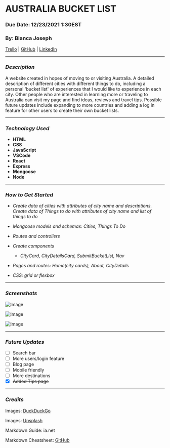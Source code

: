 # **AUSTRALIA BUCKET LIST**

### **Due Date: 12/23/2021 1:30EST**

### **By: Bianca Joseph**

[Trello](https://trello.com/b/C7qTCp66/australia-bucket-list) | [GitHub](https://github.com/biancajoseph101) | [LinkedIn](www.linkedin.com/biancaclairejoseph)

---

### **_Description_**

A website created in hopes of moving to or visiting Australia. A detailed description of different cities with different things to do, including a personal 'bucket list' of experiences that I would like to experience in each city. Other people who are interested in learning more or traveling to Australia can visit my page and find ideas, reviews and travel tips. Possible future updates include expanding to more countries and adding a log in feature for other users to create their own bucket lists.

---

### **_Technology Used_**

- **HTML**
- **CSS**
- **JavaScript**
- **VSCode**
- **React**
- **Express**
- **Mongoose**
- **Node**

---

### **_How to Get Started_**

- _Create data of cities with attributes of city name and descriptions. Create data of Things to do with attributes of city name and list of things to do_
- _Mongoose models and schemas: Cities, Things To Do_
- _Routes and controllers_
- _Create components_

  - _CityCard, CityDetailsCard, SubmitBucketList, Nav_

- _Pages and routes: Home(city cards), About, CityDetails_
- _CSS: grid or flexbox_

---

### **_Screenshots_**

![Image](https://i.imgur.com/9N8wCpu.png)

![Image](https://i.imgur.com/WSvpH6r.png)

![Image]()

---

### **_Future Updates_**

- [ ] Search bar
- [ ] More users/login feature
- [ ] Blog page
- [ ] Mobile friendly
- [ ] More destinations
- [x] ~~Added Tips page~~

---

### **_Credits_**

Images: [DuckDuckGo](www.duckduckgo.com)

Images: [Unsplash](www.unsplash.com)

Markdown Guide: ia.net

Markdown Cheatsheet: [GitHub](www.github.com)
